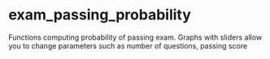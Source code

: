 # exam_passing_probability
Functions computing probability of passing exam. Graphs with sliders allow you to change parameters such as number of questions, passing score 
